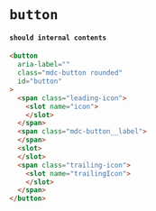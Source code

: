 # `button`

#### `should internal contents`

```html
<button
  aria-label=""
  class="mdc-button rounded"
  id="button"
>
  <span class="leading-icon">
    <slot name="icon">
    </slot>
  </span>
  <span class="mdc-button__label">
  </span>
  <slot>
  </slot>
  <span class="trailing-icon">
    <slot name="trailingIcon">
    </slot>
  </span>
</button>

```

